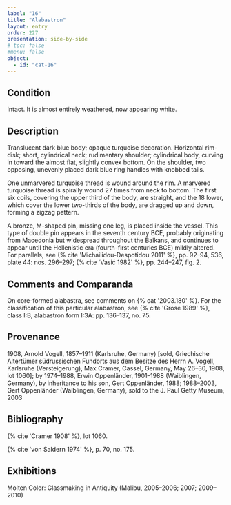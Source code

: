 ```yaml
---
label: "16"
title: "Alabastron"
layout: entry
order: 227
presentation: side-by-side
# toc: false
#menu: false 
object:
  - id: "cat-16"
---
```


## Condition

Intact. It is almost entirely weathered, now appearing white.

## Description

Translucent dark blue body; opaque turquoise decoration. Horizontal rim-disk; short, cylindrical neck; rudimentary shoulder; cylindrical body, curving in toward the almost flat, slightly convex bottom. On the shoulder, two opposing, unevenly placed dark blue ring handles with knobbed tails.

One unmarvered turquoise thread is wound around the rim. A marvered turquoise thread is spirally wound 27 times from neck to bottom. The first six coils, covering the upper third of the body, are straight, and the 18 lower, which cover the lower two-thirds of the body, are dragged up and down, forming a zigzag pattern.

A bronze, M-shaped pin, missing one leg, is placed inside the vessel. This type of double pin appears in the seventh century BCE, probably originating from Macedonia but widespread throughout the Balkans, and continues to appear until the Hellenistic era (fourth–first centuries BCE) mildly altered. For parallels, see {% cite 'Michailidou-Despotidou 2011' %}, pp. 92–94, 536, plate 44: nos. 296–297; {% cite 'Vasić 1982' %}, pp. 244–247, fig. 2.

## Comments and Comparanda

On core-formed alabastra, see comments on {% cat '2003.180' %}. For the classification of this particular alabastron, see {% cite 'Grose 1989' %}, class I:B, alabastron form I:3A: pp. 136–137, no. 75.

## Provenance

1908, Arnold Vogell, 1857–1911 (Karlsruhe, Germany) [sold, Griechische Altertümer südrussischen Fundorts aus dem Besitze des Herrn A. Vogell, Karlsruhe (Versteigerung), Max Cramer, Cassel, Germany, May 26–30, 1908, lot 1060]; by 1974–1988, Erwin Oppenländer, 1901–1988 (Waiblingen, Germany), by inheritance to his son, Gert Oppenländer, 1988; 1988–2003, Gert Oppenländer (Waiblingen, Germany), sold to the J. Paul Getty Museum, 2003

## Bibliography

{% cite 'Cramer 1908' %}, lot 1060.

{% cite 'von Saldern 1974' %}, p. 70, no. 175.

## Exhibitions

Molten Color: Glassmaking in Antiquity (Malibu, 2005–2006; 2007; 2009–2010)
